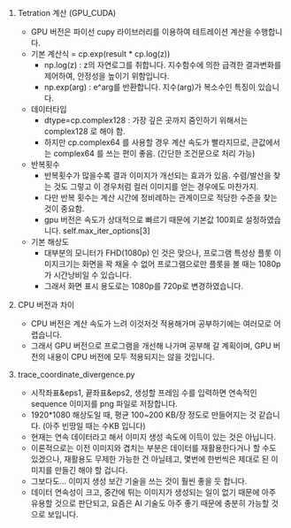 1. Tetration 계산 (GPU_CUDA)
   - GPU 버전은 파이선 cupy 라이브러리를 이용하여 테트레이션 계산을 수행합니다.
   - 기본 계산식 = cp.exp(result * cp.log(z))
     - np.log(z) : z의 자연로그를 취합니다. 지수함수에 의한 급격한 결과변화를 제어하여, 안정성을 높이기 위함입니다.
     - np.exp(arg) : e^arg를 반환합니다. 지수(arg)가 복소수인 특징이 있습니다.
   - 데이터타입
     - dtype=cp.complex128 : 가장 깊은 곳까지 줌인하기 위해서는 complex128 로 해야 함.
     - 하지만 cp.complex64 를 사용할 경우 계산 속도가 빨라지므로, 큰값에서는 complex64 를 쓰는 편이 좋음. (간단한 조건문으로 처리 가능)
   - 반복횟수
     - 반복횟수가 많을수록 결과 이미지가 개선되는 효과가 있음. 수렴/발산을 찾는 것도 그렇고 이 경우처럼 컬러 이미지를 얻는 경우에도 마찬가지.
     - 다만 반복 횟수는 계산 시간에 정비례하는 관계이므로 적당한 수준을 찾는 것이 중요함. 
     - gpu 버전은 속도가 상대적으로 빠르기 때문에 기본값 100회로 설정하였습니다. self.max_iter_options[3]
   - 기본 해상도 
     - 대부분의 모니터가 FHD(1080p) 인 것은 맞으나, 프로그램 특성상 플롯 이미지크기는 화면을 꽉 채울 수 없어 프로그램으로만 플롯을 볼 때는 1080p가 시간낭비일 수 있습니다. 
     - 그래서 화면 표시 용도로는 1080p를 720p로 변경하였습니다. 

2. CPU 버전과 차이
   - CPU 버전은 계산 속도가 느려 이것저것 적용해가며 공부하기에는 여러모로 어렵습니다.
   - 그래서 GPU 버전으로 프로그램을 개선해 나가며 공부해 갈 계획이며, GPU 버전의 내용이 CPU 버전에 모두 적용되지는 않을 것입니다. 

3. trace_coordinate_divergence.py
   - 시작좌표&eps1, 끝좌표&eps2, 생성할 프레임 수를 입력하면 연속적인 sequence 이미지를 png 파일로 저장합니다.
   - 1920*1080 해상도일 때, 평균 100~200 KB/장 정도로 만들어지는 것 같습니다. (아주 빈땅일 때는 수KB 입니다) 
   - 현재는 연속 데이터라고 해서 이미지 생성 속도에 이득이 있는 것은 아닙니다.
   - 이론적으로는 이전 이미지와 겹치는 부분은 데이터를 재활용한다거나 할 수도 있겠으나, 재활용도 무제한 가능한 건 아닐테고, 몇번에 한번씩은 제대로 된 이미지를 만들긴 해야 할 겁니다.
   - 그보다도... 이미지 생성 보간 기술을 쓰는 것이 훨씬 좋을 듯 합니다.
   - 데이터 연속성이 크고, 중간에 튀는 이미지가 생성되는 일이 없기 때문에 아주 유용할 것으로 판단되고, 요즘은 AI 기술도 아주 좋기 때문에 충분히 가능할 것으로 보입니다.
